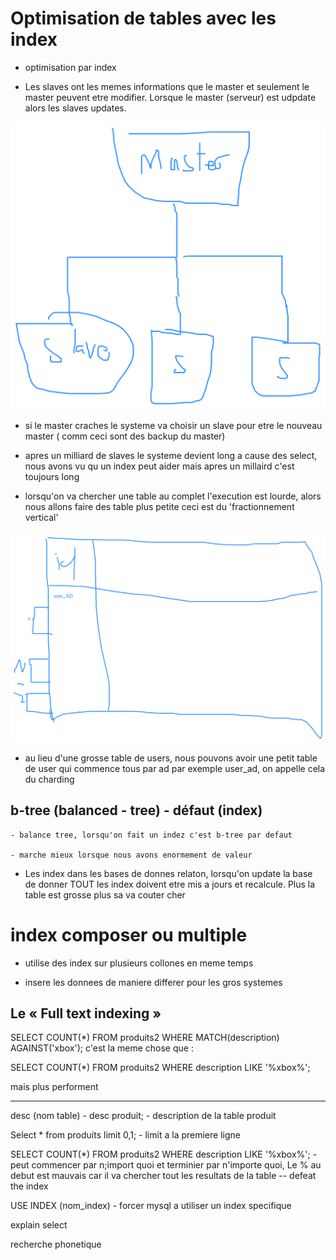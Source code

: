 # Optimisation de tables avec les index

- optimisation par index

- Les slaves ont les memes informations que le master et seulement le master peuvent etre modifier. Lorsque le master (serveur) est udpdate alors les slaves updates. 

![](Optimisation.m\9075242a-2d3f-2c7a-c4b5-79f3a3fa6c35.svg)

- si le master craches le systeme va choisir un slave pour etre le nouveau master  ( comm ceci sont des backup du master)

- apres un milliard de slaves le systeme devient long a cause des select, nous avons vu qu un index peut aider mais apres un millaird c'est toujours long

- lorsqu'on va chercher une table au complet l'execution est lourde, alors nous allons faire des table plus petite ceci est du 'fractionnement vertical'

![](Optimisation.m\cb9b350f-669e-356b-3f1c-957b0162370d.svg)

- au lieu d'une grosse table de users, nous pouvons avoir une petit table de user qui commence tous par ad par exemple user_ad, on appelle cela du charding

## b-tree (balanced - tree) - défaut (index)

    - balance tree, lorsqu'on fait un indez c'est b-tree par defaut

    - marche mieux lorsque nous avons enormement de valeur 


- Les index dans les bases de donnes relaton, lorsqu'on update la base de donner TOUT les index doivent etre mis a jours et recalcule. Plus la table est grosse plus sa va couter cher 

# index composer ou multiple 

- utilise des index sur plusieurs collones en meme temps

- insere les donnees de maniere differer pour les gros systemes


## Le « Full text indexing »

SELECT COUNT(*) FROM produits2 WHERE MATCH(description) AGAINST('xbox'); c'est la meme chose que :

SELECT COUNT(*) FROM produits2 WHERE description LIKE '%xbox%';

mais plus performent

----------------------

desc (nom table) - desc produit; - description de la table produit 

Select * from produits limit 0,1;  - limit a la premiere ligne 

SELECT COUNT(*) FROM produits2 WHERE description LIKE '%xbox%'; - peut commencer par n;import quoi et terminier par n'importe quoi, Le % au debut est mauvais car il va chercher tout les resultats de la table -- defeat the index

USE INDEX (nom_index) - forcer mysql a utiliser un index specifique

explain select 

recherche phonetique 